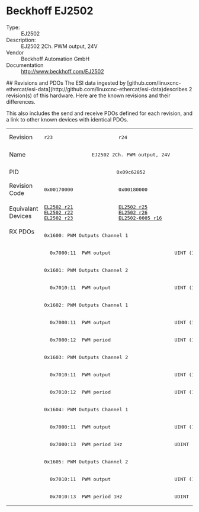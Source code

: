 #  Beckhoff EJ2502

<dl>
  <dt>Type:</dt><dd>EJ2502</dd>
  <dt>Description:</dt><dd>EJ2502 2Ch. PWM output, 24V</dd>
  <dt>Vendor</dt><dd>Beckhoff Automation GmbH</dd>
  <dt>Documentation</dt><dd><a href="http://www.beckhoff.com/EJ2502">http://www.beckhoff.com/EJ2502</a></dd>
</dl>
## Revisions and PDOs
The ESI data ingested by [github.com/linuxcnc-ethercat/esi-data](http://github.com/linuxcnc-ethercat/esi-data)describes 2 revision(s) of this hardware.  Here are the known revisions and their differences.

This also includes the send and receive PDOs defined for each revision, and a link to other known devices with identical PDOs.

<table>
<tr >
<td class="first">Revision</td>
<td ><pre>r23</pre></td>
<td ><pre>r24</pre></td>
</tr>
<tr >
<td class="first">Name</td>
<td  colspan=2 align="center"><pre>EJ2502 2Ch. PWM output, 24V</pre></td>
</tr>
<tr >
<td class="first">PID</td>
<td  colspan=2 align="center"><pre>0x09c62852</pre></td>
</tr>
<tr >
<td class="first">Revision Code</td>
<td ><pre>0x00170000</pre></td>
<td ><pre>0x00180000</pre></td>
</tr>
<tr >
<td class="first">Equivalant Devices</td>
<td ><pre><a href="EL2502">EL2502 r21</a><br/><a href="EL2502">EL2502 r22</a><br/><a href="EL2502">EL2502 r23</a></pre></td>
<td ><pre><a href="EL2502">EL2502 r25</a><br/><a href="EL2502">EL2502 r26</a><br/><a href="EL2502-0005">EL2502-0005 r16</a></pre></td>
</tr>
<tr class="rxpdo pdosection">
<td class="first" rowspan=16 valign=top>RX PDOs</td>
<td colspan=2 align="left"><pre>0x1600: PWM Outputs Channel 1</pre></td>
<td></td>
</tr>
<tr class="rxpdo">
<td  colspan=2 align="left"><pre>  0x7000:11  PWM output                      UINT (16 bits)</pre></td>
</tr>
<tr class="rxpdo pdosection">
<td  colspan=2 align="left"><pre>0x1601: PWM Outputs Channel 2</pre></td>
</tr>
<tr class="rxpdo">
<td  colspan=2 align="left"><pre>  0x7010:11  PWM output                      UINT (16 bits)</pre></td>
</tr>
<tr class="rxpdo pdosection">
<td  colspan=2 align="left"><pre>0x1602: PWM Outputs Channel 1</pre></td>
</tr>
<tr class="rxpdo">
<td  colspan=2 align="left"><pre>  0x7000:11  PWM output                      UINT (16 bits)</pre></td>
</tr>
<tr class="rxpdo">
<td  colspan=2 align="left"><pre>  0x7000:12  PWM period                      UINT (16 bits)</pre></td>
</tr>
<tr class="rxpdo pdosection">
<td  colspan=2 align="left"><pre>0x1603: PWM Outputs Channel 2</pre></td>
</tr>
<tr class="rxpdo">
<td  colspan=2 align="left"><pre>  0x7010:11  PWM output                      UINT (16 bits)</pre></td>
</tr>
<tr class="rxpdo">
<td  colspan=2 align="left"><pre>  0x7010:12  PWM period                      UINT (16 bits)</pre></td>
</tr>
<tr class="rxpdo pdosection">
<td  colspan=2 align="left"><pre>0x1604: PWM Outputs Channel 1</pre></td>
</tr>
<tr class="rxpdo">
<td  colspan=2 align="left"><pre>  0x7000:11  PWM output                      UINT (16 bits)</pre></td>
</tr>
<tr class="rxpdo">
<td  colspan=2 align="left"><pre>  0x7000:13  PWM period 1Hz                  UDINT (32 bits)</pre></td>
</tr>
<tr class="rxpdo pdosection">
<td  colspan=2 align="left"><pre>0x1605: PWM Outputs Channel 2</pre></td>
</tr>
<tr class="rxpdo">
<td  colspan=2 align="left"><pre>  0x7010:11  PWM output                      UINT (16 bits)</pre></td>
</tr>
<tr class="rxpdo">
<td  colspan=2 align="left"><pre>  0x7010:13  PWM period 1Hz                  UDINT (32 bits)</pre></td>
</tr>
</table>
